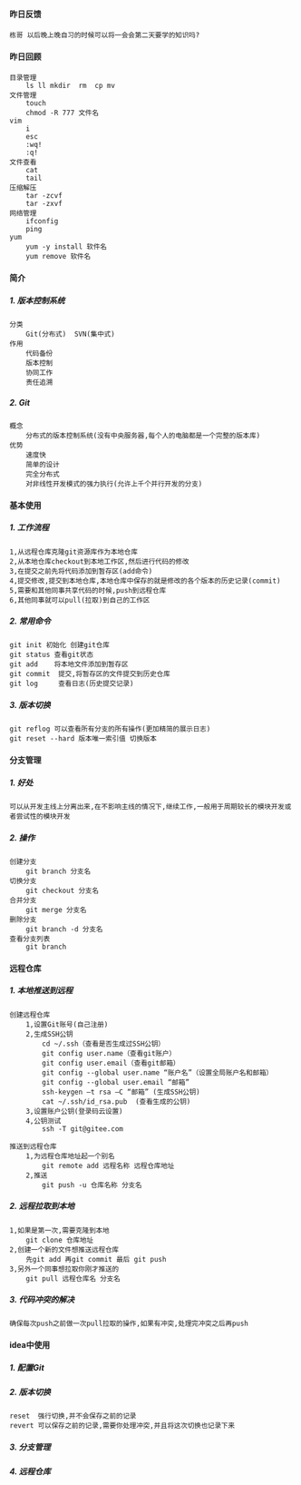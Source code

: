 #### 昨日反馈

```
栋哥 以后晚上晚自习的时候可以将一会会第二天要学的知识吗?
```

#### 昨日回顾

```
目录管理
	ls ll mkdir  rm  cp mv
文件管理
	touch 
	chmod -R 777 文件名
vim
	i
	esc
	:wq!
	:q!
文件查看
	cat
	tail
压缩解压
	tar -zcvf
	tar -zxvf
网络管理
	ifconfig
	ping
yum
	yum -y install 软件名
	yum remove 软件名
```

#### 简介

##### 1. 版本控制系统

```
分类
	Git(分布式)  SVN(集中式)
作用
	代码备份
	版本控制
	协同工作
	责任追溯
```

##### 2. Git

```
概念
	分布式的版本控制系统(没有中央服务器,每个人的电脑都是一个完整的版本库)
优势
	速度快
	简单的设计
	完全分布式
	对非线性开发模式的强力执行(允许上千个并行开发的分支)
```

#### 基本使用

##### 1. 工作流程

```
1,从远程仓库克隆git资源库作为本地仓库
2,从本地仓库checkout到本地工作区,然后进行代码的修改
3,在提交之前先将代码添加到暂存区(add命令)
4,提交修改,提交到本地仓库,本地仓库中保存的就是修改的各个版本的历史记录(commit)
5,需要和其他同事共享代码的时候,push到远程仓库
6,其他同事就可以pull(拉取)到自己的工作区
```

##### 2. 常用命令

```
git init 初始化 创建git仓库
git status 查看git状态
git add    将本地文件添加到暂存区
git commit  提交,将暂存区的文件提交到历史仓库
git log 	查看日志(历史提交记录)
```

##### 3. 版本切换

```
git reflog 可以查看所有分支的所有操作(更加精简的展示日志)
git reset --hard 版本唯一索引值 切换版本
```

#### 分支管理

##### 1. 好处

```
可以从开发主线上分离出来,在不影响主线的情况下,继续工作,一般用于周期较长的模块开发或者尝试性的模块开发
```

##### 2. 操作

```
创建分支
	git branch 分支名
切换分支
	git checkout 分支名
合并分支
    git merge 分支名
删除分支
    git branch -d 分支名
查看分支列表
	git branch
```

#### 远程仓库

##### 1. 本地推送到远程

```
创建远程仓库
	1,设置Git账号(自己注册)
	2,生成SSH公钥
		cd ~/.ssh（查看是否生成过SSH公钥）
		git config user.name（查看git账户）
		git config user.email（查看git邮箱）
		git config --global user.name “账户名”（设置全局账户名和邮箱）
		git config --global user.email “邮箱”
		ssh-keygen –t rsa –C “邮箱” (生成SSH公钥)
		cat ~/.ssh/id_rsa.pub  (查看生成的公钥)
	3,设置账户公钥(登录码云设置)
	4,公钥测试
		ssh -T git@gitee.com
		
推送到远程仓库
	1,为远程仓库地址起一个别名
		git remote add 远程名称 远程仓库地址
	2,推送
		git push -u 仓库名称 分支名
```

##### 2. 远程拉取到本地

```
1,如果是第一次,需要克隆到本地
	git clone 仓库地址
2,创建一个新的文件想推送远程仓库
	先git add 再git commit 最后 git push
3,另外一个同事想拉取你刚才推送的
	git pull 远程仓库名 分支名
```

##### 3. 代码冲突的解决

```
确保每次push之前做一次pull拉取的操作,如果有冲突,处理完冲突之后再push
```

#### idea中使用

##### 1. 配置Git

##### 2. 版本切换

```
reset  强行切换,并不会保存之前的记录
revert 可以保存之前的记录,需要你处理冲突,并且将这次切换也记录下来
```

##### 3. 分支管理

##### 4. 远程仓库

